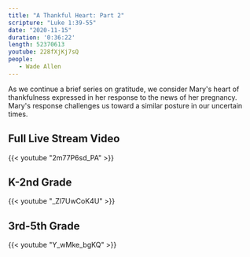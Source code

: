 ```yaml
---
title: "A Thankful Heart: Part 2"
scripture: "Luke 1:39-55"
date: "2020-11-15"
duration: '0:36:22' 
length: 52370613
youtube: 228fXjKj7sQ
people:
   - Wade Allen
---
```


As we continue a brief series on gratitude, we consider Mary's heart of thankfulness expressed in her response to the news of her pregnancy. Mary's response challenges us toward a similar posture in our uncertain times.


## Full Live Stream Video

{{< youtube "2m77P6sd_PA" >}}

## K-2nd Grade

{{< youtube "_Zl7UwCoK4U" >}}

## 3rd-5th Grade

{{< youtube "Y_wMke_bgKQ" >}}


